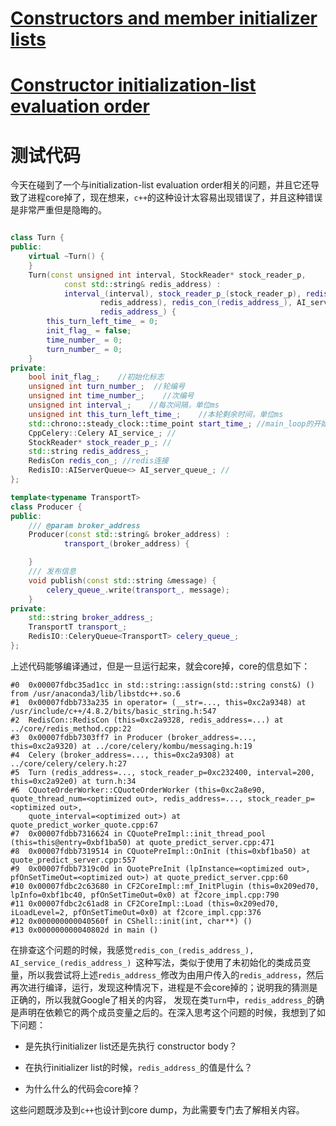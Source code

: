 

# [Constructors and member initializer lists](https://en.cppreference.com/w/cpp/language/initializer_list)





# [Constructor initialization-list evaluation order](https://stackoverflow.com/questions/1242830/constructor-initialization-list-evaluation-order)





# 测试代码

今天在碰到了一个与initialization-list evaluation order相关的问题，并且它还导致了进程core掉了，现在想来，`c++`的这种设计太容易出现错误了，并且这种错误是非常严重但是隐晦的。

```c++

class Turn {
public:
	virtual ~Turn() {
	}
	Turn(const unsigned int interval, StockReader* stock_reader_p,
			const std::string& redis_address) :
			interval_(interval), stock_reader_p_(stock_reader_p), redis_address_(
					redis_address), redis_con_(redis_address_), AI_service_(
					redis_address_) {
		this_turn_left_time_ = 0;
		init_flag_ = false;
		time_number_ = 0;
		turn_number_ = 0;
	}
private:
	bool init_flag_;	//初始化标志
	unsigned int turn_number_;	//轮编号
	unsigned int time_number_;    //次编号
	unsigned int interval_;    //每次间隔，单位ms
	unsigned int this_turn_left_time_;    //本轮剩余时间，单位ms
	std::chrono::steady_clock::time_point start_time_; //main_loop的开始时间点
	CppCelery::Celery AI_service_; //
	StockReader* stock_reader_p_; //
	std::string redis_address_;
	RedisCon redis_con_; //redis连接
	RedisIO::AIServerQueue<> AI_server_queue_; //
};
```

```c++
template<typename TransportT>
class Producer {
public:
	/// @param broker_address
	Producer(const std::string& broker_address) :
			transport_(broker_address) {

	}
	/// 发布信息
	void publish(const std::string &message) {
		celery_queue_.write(transport_, message);
	}
private:
	std::string broker_address_;
	TransportT transport_;
	RedisIO::CeleryQueue<TransportT> celery_queue_;
};
```



上述代码能够编译通过，但是一旦运行起来，就会core掉，core的信息如下：

```
#0  0x00007fdbc35ad1cc in std::string::assign(std::string const&) () from /usr/anaconda3/lib/libstdc++.so.6
#1  0x00007fdbb733a235 in operator= (__str=..., this=0xc2a9348) at /usr/include/c++/4.8.2/bits/basic_string.h:547
#2  RedisCon::RedisCon (this=0xc2a9328, redis_address=...) at ../core/redis_method.cpp:22
#3  0x00007fdbb7303ff7 in Producer (broker_address=..., this=0xc2a9320) at ../core/celery/kombu/messaging.h:19
#4  Celery (broker_address=..., this=0xc2a9308) at ../core/celery/celery.h:27
#5  Turn (redis_address=..., stock_reader_p=0xc232400, interval=200, this=0xc2a92e0) at turn.h:34
#6  CQuoteOrderWorker::CQuoteOrderWorker (this=0xc2a8e90, quote_thread_num=<optimized out>, redis_address=..., stock_reader_p=<optimized out>, 
    quote_interval=<optimized out>) at quote_predict_worker_quote.cpp:67
#7  0x00007fdbb7316624 in CQuotePreImpl::init_thread_pool (this=this@entry=0xbf1ba50) at quote_predict_server.cpp:471
#8  0x00007fdbb7319514 in CQuotePreImpl::OnInit (this=0xbf1ba50) at quote_predict_server.cpp:557
#9  0x00007fdbb7319c0d in QuotePreInit (lpInstance=<optimized out>, pfOnSetTimeOut=<optimized out>) at quote_predict_server.cpp:60
#10 0x00007fdbc2c63680 in CF2CoreImpl::mf_InitPlugin (this=0x209ed70, lpInfo=0xbf1bc40, pfOnSetTimeOut=0x0) at f2core_impl.cpp:790
#11 0x00007fdbc2c61ad8 in CF2CoreImpl::Load (this=0x209ed70, iLoadLevel=2, pfOnSetTimeOut=0x0) at f2core_impl.cpp:376
#12 0x000000000040560f in CShell::init(int, char**) ()
#13 0x000000000040802d in main ()

```

在排查这个问题的时候，我感觉`redis_con_(redis_address_), AI_service_(redis_address_) `这种写法，类似于使用了未初始化的类成员变量，所以我尝试将上述`redis_address_`修改为由用户传入的`redis_address`，然后再次进行编译，运行，发现这种情况下，进程是不会core掉的；说明我的猜测是正确的，所以我就Google了相关的内容， 发现在类`Turn`中，`redis_address_`的确是声明在依赖它的两个成员变量之后的。在深入思考这个问题的时候，我想到了如下问题：

- 是先执行initializer list还是先执行 constructor body？
- 在执行initializer list的时候，`redis_address_`的值是什么？

- 为什么什么的代码会core掉？

这些问题既涉及到`c++`也设计到core dump，为此需要专门去了解相关内容。